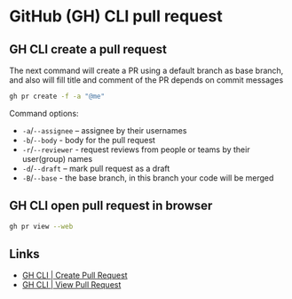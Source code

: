 # GitHub (GH) CLI pull request
## GH CLI create a pull request
The next command will create a PR using a default branch as base branch, and
also will fill title and comment of the PR depends on commit messages
```bash
gh pr create -f -a "@me"
```
Command options:
* `-a`/`--assignee` – assignee by their usernames
* `-b`/`--body`     - body for the pull request
* `-r`/`--reviewer` - request reviews from people or teams by their user(group) names
* `-d`/`--draft`    – mark pull request as a draft
* `-B`/`--base`     - the base branch, in this branch your code will be merged

## GH CLI open pull request in browser
```bash
gh pr view --web
```
## Links
* [GH CLI | Create Pull Request](https://cli.github.com/manual/gh_pr_create)
* [GH CLI | View Pull Request](https://cli.github.com/manual/gh_pr_view)
